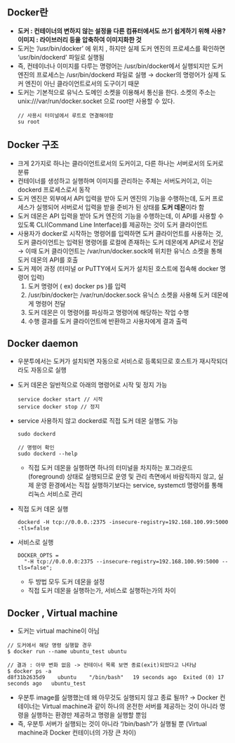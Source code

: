 ## Docker란

- **도커 : 컨테이너의 변하지 않는 설정을 다른 컴퓨터에서도 쓰기 쉽게하기 위해 사용?
  이미지 : 라이브러리 등을 압축하여 이미지화한 것**
- 도커는 ’/usr/bin/docker’ 에 위치 , 하지만 실제 도커 엔진의 프로세스를 확인하면 ‘usr/bin/dockerd’ 파일로 실행됨
- 즉, 컨테이너나 이미지를 다루는 명령어는 /usr/bin/docker에서 실행되지만 도커 엔진의 프로세스는 /usr/bin/dockerd 파일로 실행 → docker의 명령어가 실제 도커 엔진이 아닌 클라이언트로서의 도구이기 때문
- 도커는 기본적으로 유닉스 도메인 소켓을 이용해서 통신을 한다. 소켓의 주소는 unix:///var/run/docker.socket 으로 root만 사용할 수 있다.
  ```tsx
  // 사용시 터미널에서 루트로 연결해야함
  su root
  ```

## Docker 구조

- 크게 2가지로 하나는 클라이언트로서의 도커이고, 다른 하나는 서버로서의 도커로 분류
- 컨테이너를 생성하고 실행하며 이미지를 관리하는 주체는 서버도커이고, 이는 dockerd 프로세스로서 동작
- 도커 엔진은 외부에서 API 입력을 받아 도커 엔진의 기능을 수행하는데, 도커 프로세스가 실행되어 서버로서 입력을 받을 준비가 된 상태를 **도커 데몬**이라 함
- 도커 데몬은 API 입력을 받아 도커 엔진의 기능을 수행하는데, 이 API를 사용할 수 있도록 CLI(Command Line Interface)를 제공하는 것이 도커 클라이언트
- 사용자가 docker로 시작하는 명령어를 입력하면 도커 클라이언트를 사용하는 것, 도커 클라이언트는 입력된 명령어를 로컬에 존재하는 도커 데몬에게 API로서 전달 → 이때 도커 클라이언트는 /var/run/docker.sock에 위치한 유닉스 소켓을 통해 도커 데몬의 API를 호출
- 도커 제어 과정 (터미널 or PuTTY에서 도커가 설치된 호스트에 접속해 docker 명령어 입력)
  1. 도커 명령어 ( ex) docker ps )를 입력
  2. /usr/bin/docker는 /var/run/docker.sock 유닉스 소켓을 사용해 도커 데몬에게 명령어 전달
  3. 도커 데몬은 이 명령어를 파싱하고 명령어에 해당하는 작업 수행
  4. 수행 결과를 도커 클라이언트에 반환하고 사용자에게 결과 출력

## Docker daemon

- 우분투에서는 도커가 설치되면 자동으로 서비스로 등록되므로 호스트가 재시작되더라도 자동으로 실행
- 도커 데몬은 일반적으로 아래의 명령어로 시작 및 정지 가능
  ```tsx
  service docker start // 시작
  service docker stop // 정지
  ```
- service 사용하지 않고 dockerd로 직접 도커 데몬 실행도 가능

  ```tsx
  sudo dockerd

  // 명령어 확인
  sudo dockerd --help
  ```

  - 직접 도커 데몬을 실행하면 하나의 터미널을 차지하는 포그라운드(foreground) 상태로 실행되므로 운영 및 관리 측면에서 바람직하지 않고, 실제 운영 환경에서는 직접 실행하기보다는 service, systemctl 명령어를 통해 리눅스 서비스로 관리

- 직접 도커 데몬 실행
  ```tsx
  dockerd -H tcp://0.0.0.:2375 -insecure-registry=192.168.100.99:5000 -tls=false
  ```
- 서비스로 실행
  ```tsx
  DOCKER_OPTS =
    "-H tcp://0.0.0.0:2375 --insecure-registry=192.168.100.99:5000 --tls=false";
  ```
  - 두 방법 모두 도커 데몬을 설정
  - 직접 도커 데몬을 실행하는가, 서비스로 실행하는가의 차이

## Docker , Virtual machine

- 도커는 virtual machine이 아님

```tsx
// 도커에서 해당 명령 실행할 경우
$ docker run --name ubuntu_test ubuntu

// 결과 : 아무 변화 없음 -> 컨테이너 목록 보면 종료(exit)되었다고 나타남
$ docker ps -a
d8f31b2635d9    ubuntu    "/bin/bash"   19 seconds ago  Exited (0) 17 seconds ago   ubuntu_test

```

- 우분투 image를 실행했는데 왜 아무것도 실행되지 않고 종료 될까? → Docker 컨테이너는 Virtual machine과 같이 하나의 온전한 서버를 제공하는 것이 아니라 명령을 실행하는 환경만 제공하고 명령을 실행할 뿐임
- 즉, 우분투 서버가 실행되는 것이 아니라 “/bin/bash”가 실행될 뿐 (Virtual machine과 Docker 컨테이너의 가장 큰 차이)

